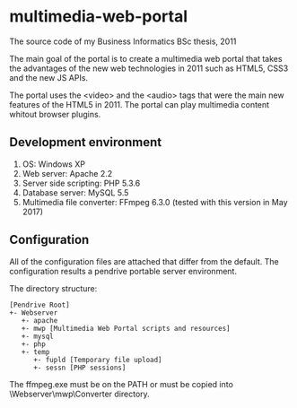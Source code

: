 # multimedia-web-portal
The source code of my Business Informatics BSc thesis, 2011

The main goal of the portal is to create a multimedia web portal that takes the advantages of the new web technologies in 2011 such as HTML5, CSS3 and the new JS APIs.

The portal uses the \<video> and the \<audio> tags that were the main new features of the HTML5 in 2011. The portal can play multimedia content whitout browser plugins.

## Development environment
1. OS: Windows XP
1. Web server: Apache 2.2
1. Server side scripting: PHP 5.3.6
1. Database server: MySQL 5.5
1. Multimedia file converter: FFmpeg 6.3.0 (tested with this version in May 2017)

## Configuration

All of the configuration files are attached that differ from the default. The configuration results a pendrive portable server environment. 

The directory structure:
```
[Pendrive Root]
+- Webserver
   +- apache
   +- mwp [Multimedia Web Portal scripts and resources]
   +- mysql
   +- php
   +- temp
      +- fupld [Temporary file upload]
      +- sessn [PHP sessions]
```

The ffmpeg.exe must be on the PATH or must be copied into \Webserver\mwp\Converter directory.
